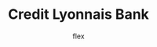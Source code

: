 ---
layout:   post
title:    Credit Lyonnais Bank
author:   flex
category: 1997...1998
tags:     [about, munkahely]
comments: false

headerSIZE:      0px
---